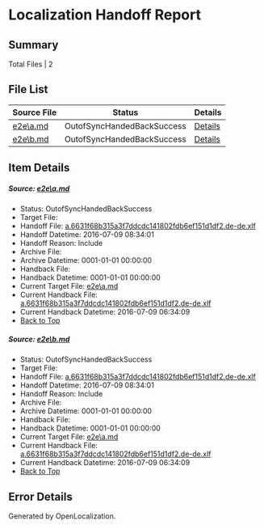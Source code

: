 # <a name='report-top'></a> Localization Handoff Report

## Summary
 Total Files | 2

## File List
 Source File | Status | Details 
 ----------- | ------ | ------- 
 [e2e\a.md](https://github.com/OpenLocalizationTestOrg/oltest/blob/8aac724b5bc29fcb933cf93992d3eba24ae03781/e2e/a.md) | OutofSyncHandedBackSuccess | [Details](#5c2d4ee6703c264395991ca236b5faed98470cac1)
 [e2e\b.md](https://github.com/OpenLocalizationTestOrg/oltest/blob/8aac724b5bc29fcb933cf93992d3eba24ae03781/e2e/b.md) | OutofSyncHandedBackSuccess | [Details](#5c2d4ee6703c264395991ca236b5faed98470cac2)

## Item Details
##### <a name='5c2d4ee6703c264395991ca236b5faed98470cac1'></a> Source: [e2e\a.md](https://github.com/OpenLocalizationTestOrg/oltest/blob/8aac724b5bc29fcb933cf93992d3eba24ae03781/e2e/a.md)
* Status: OutofSyncHandedBackSuccess
* Target File: 
* Handoff File: [a.6631f68b315a3f7ddcdc141802fdb6ef151d1df2.de-de.xlf](https://github.com/OpenLocalizationTestOrg/olhandoff-e2e/blob/d5ea882f239691b470b02f675a5e413418fcb0bc/ol-handoff/OpenLocalizationTestOrg/oltest-dede-fly/ci/ht/a.6631f68b315a3f7ddcdc141802fdb6ef151d1df2.de-de.xlf)
* Handoff Datetime: 2016-07-09 08:34:01
* Handoff Reason: Include
* Archive File: 
* Archive Datetime: 0001-01-01 00:00:00
* Handback File: 
* Handback Datetime: 0001-01-01 00:00:00
* Current Target File: [e2e\a.md](https://github.com/OpenLocalizationTestOrg/oltest-dede-fly/blob/3386d972250443f3fcbe2a5d53f9a0e14c125536/e2e/a.md)
* Current Handback File: [a.6631f68b315a3f7ddcdc141802fdb6ef151d1df2.de-de.xlf](https://github.com/OpenLocalizationTestOrg/olhandback-e2e/blob/b3cffe8ce20b265f2aaecfb7e4707063d025dffb/ol-handback/OpenLocalizationTestOrg/oltest-dede-fly/ci/ht/a.6631f68b315a3f7ddcdc141802fdb6ef151d1df2.de-de.xlf)
* Current Handback Datetime: 2016-07-09 06:34:09
* [Back to Top](#report-top)

##### <a name='5c2d4ee6703c264395991ca236b5faed98470cac2'></a> Source: [e2e\b.md](https://github.com/OpenLocalizationTestOrg/oltest/blob/8aac724b5bc29fcb933cf93992d3eba24ae03781/e2e/b.md)
* Status: OutofSyncHandedBackSuccess
* Target File: 
* Handoff File: [a.6631f68b315a3f7ddcdc141802fdb6ef151d1df2.de-de.xlf](https://github.com/OpenLocalizationTestOrg/olhandoff-e2e/blob/d5ea882f239691b470b02f675a5e413418fcb0bc/ol-handoff/OpenLocalizationTestOrg/oltest-dede-fly/ci/ht/a.6631f68b315a3f7ddcdc141802fdb6ef151d1df2.de-de.xlf)
* Handoff Datetime: 2016-07-09 08:34:01
* Handoff Reason: Include
* Archive File: 
* Archive Datetime: 0001-01-01 00:00:00
* Handback File: 
* Handback Datetime: 0001-01-01 00:00:00
* Current Target File: [e2e\a.md](https://github.com/OpenLocalizationTestOrg/oltest-dede-fly/blob/3386d972250443f3fcbe2a5d53f9a0e14c125536/e2e/a.md)
* Current Handback File: [a.6631f68b315a3f7ddcdc141802fdb6ef151d1df2.de-de.xlf](https://github.com/OpenLocalizationTestOrg/olhandback-e2e/blob/b3cffe8ce20b265f2aaecfb7e4707063d025dffb/ol-handback/OpenLocalizationTestOrg/oltest-dede-fly/ci/ht/a.6631f68b315a3f7ddcdc141802fdb6ef151d1df2.de-de.xlf)
* Current Handback Datetime: 2016-07-09 06:34:09
* [Back to Top](#report-top)


## Error Details

Generated by OpenLocalization.
